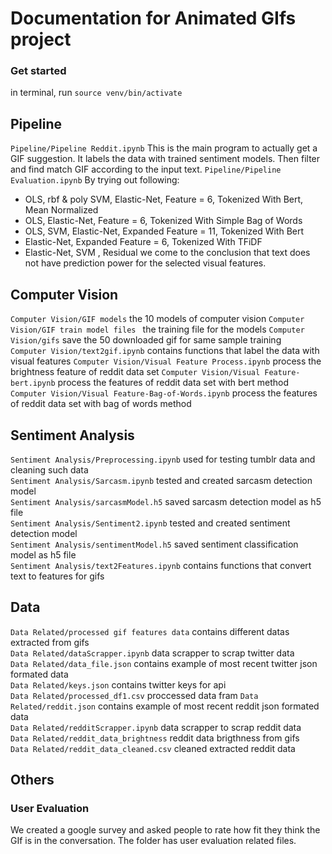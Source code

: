 # Documentation for Animated GIfs project 
### Get started 
in terminal, run `source venv/bin/activate` 
## Pipeline 
`Pipeline/Pipeline Reddit.ipynb`
This is the main program to actually get a GIF suggestion. 
It labels the data with trained sentiment models. 
Then filter and find match GIF according to the input text. 
`Pipeline/Pipeline Evaluation.ipynb`
By trying out following: 
- OLS, rbf & poly SVM, Elastic-Net, Feature = 6, Tokenized With Bert, Mean Normalized
- OLS, Elastic-Net, Feature = 6, Tokenized With Simple Bag of Words
- OLS, SVM, Elastic-Net, Expanded Feature = 11, Tokenized With Bert
- Elastic-Net, Expanded Feature = 6, Tokenized With TFiDF
- Elastic-Net, SVM , Residual
we come to the conclusion that text does not have prediction power for the selected visual features. 

## Computer Vision 
`Computer Vision/GIF models`
the 10 models of computer vision 
`Computer Vision/GIF train model files `
the training file for the models 
`Computer Vision/gifs`
save the 50 downloaded gif for same sample training  
`Computer Vision/text2gif.ipynb`
contains functions that label the data with visual features 
`Computer Vision/Visual Feature Process.ipynb`
process the brightness feature of reddit data set 
`Computer Vision/Visual Feature-bert.ipynb`
process the features of reddit data set with bert method  
`Computer Vision/Visual Feature-Bag-of-Words.ipynb`
process the features of reddit data set with bag of words method  

## Sentiment Analysis 
`Sentiment Analysis/Preprocessing.ipynb`
used for testing tumblr data and cleaning such data <br />
`Sentiment Analysis/Sarcasm.ipynb`
tested and created sarcasm detection model <br />
`Sentiment Analysis/sarcasmModel.h5` 
saved sarcasm detection model as h5 file <br />
`Sentiment Analysis/Sentiment2.ipynb`
tested and created sentiment detection model <br /> 
`Sentiment Analysis/sentimentModel.h5` 
saved sentiment classification model as h5 file <br /> 
`Sentiment Analysis/text2Features.ipynb`
contains functions that convert text to features for gifs <br />
## Data 
`Data Related/processed gif features data` 
contains different datas extracted from gifs <br />
`Data Related/dataScrapper.ipynb` 
data scrapper to scrap twitter data <br />
`Data Related/data_file.json` 
contains example of most recent twitter json formated data   <br />
`Data Related/keys.json` 
contains twitter keys for api <br />
`Data Related/processed_df1.csv` 
proccessed data fram
`Data Related/reddit.json` 
contains example of most recent reddit json formated data  <br />
`Data Related/redditScrapper.ipynb` 
data scrapper to scrap reddit data<br />
`Data Related/reddit_data_brightness`
reddit data brigthness from gifs<br />
`Data Related/reddit_data_cleaned.csv` 
cleaned extracted reddit data<br />
## Others 
### User Evaluation 
We created a google survey and asked people to rate how fit they think the GIf is in the conversation. 
The folder has user evaluation related files. 
